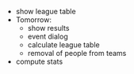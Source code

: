 - show league table
- Tomorrow:
	- show results 
	- event dialog
	- calculate league table
	- removal of people from teams
- compute stats